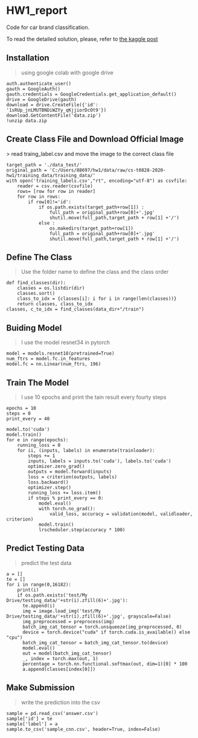 # HW1_report
Code for car brand classification.

To read the detailed solution, please, refer to [the kaggle post](https://www.kaggle.com/c/cs-t0828-2020-hw1/overview)

<h2 id="First">Installation</h2>

> using google colab with google drive
<pre><code>auth.authenticate_user()
gauth = GoogleAuth()
gauth.credentials = GoogleCredentials.get_application_default()
drive = GoogleDrive(gauth)
download = drive.CreateFile({'id': '1sRUp_jnLMUTBNDiWZYy_qKjjiorDcOt9'})
download.GetContentFile('data.zip')
!unzip data.zip</code></pre>
<h2 id="second">Create Class File and Download Official Image</h2>
> read traing_label.csv and move the image to the correct class file
<pre><code>target_path = './data_test/'
original_path = 'C:/Users/88697/hw1/data/raw/cs-t0828-2020-hw1/training_data/training_data/'
with open('training_labels.csv',"rt", encoding="utf-8") as csvfile:
    reader = csv.reader(csvfile)
    rows= [row for row in reader]
    for row in rows:
    	if row[0]!='id':
    		if os.path.exists(target_path+row[1]) :
    			full_path = original_path+row[0]+'.jpg'
    			shutil.move(full_path,target_path + row[1] +'/')
    		else :
    			os.makedirs(target_path+row[1])
    			full_path = original_path+row[0]+'.jpg'
    			shutil.move(full_path,target_path + row[1] +'/')</code></pre>
<h2 id="third">Define The Class</h2>

> Use the folder name to define the class and the class order
<pre><code>def find_classes(dir):
    classes = os.listdir(dir)
    classes.sort()
    class_to_idx = {classes[i]: i for i in range(len(classes))}
    return classes, class_to_idx
classes, c_to_idx = find_classes(data_dir+"/train")
</code></pre>
<h2 id="Fourth">Buiding Model</h2>

> I use the model resnet34 in pytorch
<pre><code>model = models.resnet18(pretrained=True)
num_ftrs = model.fc.in_features
model.fc = nn.Linear(num_ftrs, 196)</code></pre>
<h2 id="fifth">Train The Model</h2>

> I use 10 epochs and print the tain result every fourty steps
<pre><code>epochs = 10
steps = 0
print_every = 40

model.to('cuda')
model.train()
for e in range(epochs):
    running_loss = 0
    for ii, (inputs, labels) in enumerate(trainloader):
        steps += 1 
        inputs, labels = inputs.to('cuda'), labels.to('cuda')
        optimizer.zero_grad()
        outputs = model.forward(inputs)
        loss = criterion(outputs, labels)
        loss.backward()
        optimizer.step() 
        running_loss += loss.item()
        if steps % print_every == 0:
            model.eval() 
            with torch.no_grad():
                valid_loss, accuracy = validation(model, validloader, criterion)
            model.train()
            lrscheduler.step(accuracy * 100)</code></pre>
<h2 id="sixth">Predict Testing Data</h2>

> predict the test data
<pre><code>a = []
te = []
for i in range(0,16182):
    print(i)
    if os.path.exists('test/My Drive/testing_data/'+str(i).zfill(6)+'.jpg'):
      te.append(i)
      img = image.load_img('test/My Drive/testing_data/'+str(i).zfill(6)+'.jpg', grayscale=False)
      img_preprocessed = preprocess(img)
      batch_img_cat_tensor = torch.unsqueeze(img_preprocessed, 0)
      device = torch.device("cuda" if torch.cuda.is_available() else "cpu")
      batch_img_cat_tensor = batch_img_cat_tensor.to(device)
      model.eval()
      out = model(batch_img_cat_tensor)
      _, index = torch.max(out, 1)
      percentage = torch.nn.functional.softmax(out, dim=1)[0] * 100
      a.append(classes[index[0]])</code></pre>
<h2 id="seventh">Make Submission</h2>

> write the prediction into the csv
<pre><code>sample = pd.read_csv('answer.csv')
sample['id'] = te
sample['label'] = a
sample.to_csv('sample_cnn.csv', header=True, index=False)
</code></pre>
